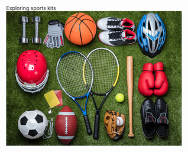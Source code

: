 <!DOCTYPE html>
<html>
    <head>
        <title>
            SPORTS KIT
        </title>
    </head>
    <body>
        Exploring sports kits <br>    
        <img src = "sports.jpg" usemap = "#kits" alt = "sports kit image" />
        <map name = kits>
            <area shape = "circle" coords = "197,45,41" alt = "error to showing web" href=" https://www.flipkart.com/" />
            <area shape = "circle" coords = "71,135,39" alt = "error to showing web" href=" https://www.flipkart.com/" />
        </map>
    </body>
</html>
